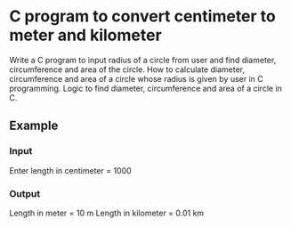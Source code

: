 # C program to convert centimeter to meter and kilometer

Write a C program to input radius of a circle from user and find diameter,
circumference and area of the circle. How to calculate diameter, circumference
and area of a circle whose radius is given by user in C programming. Logic to
find diameter, circumference and area of a circle in C.

## Example

### Input

Enter length in centimeter = 1000

### Output

Length in meter = 10 m
Length in kilometer = 0.01 km
